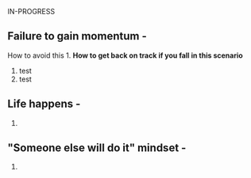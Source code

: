 IN-PROGRESS

## Failure to gain momentum -  

How to avoid this
1. 
**How to get back on track if you fall in this scenario**
1. test
2. test

## Life happens - 
1. 
## "Someone else will do it" mindset - 
1. 
